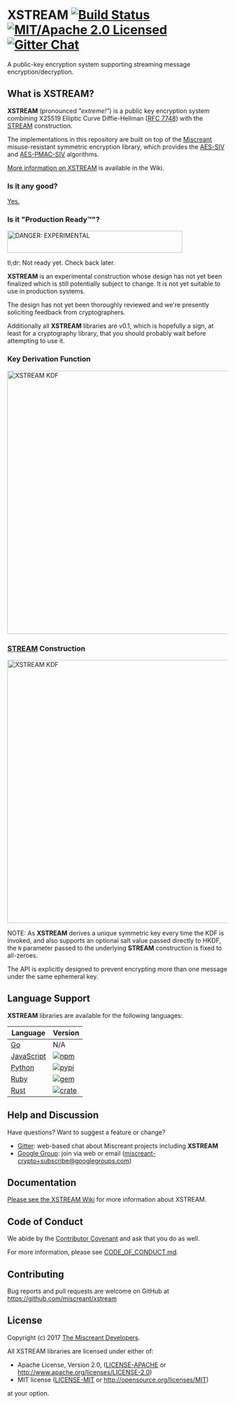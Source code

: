 # XSTREAM [![Build Status][build-image]][build-link] [![MIT/Apache 2.0 Licensed][license-image]][license-link] [![Gitter Chat][gitter-image]][gitter-link]

[build-image]: https://secure.travis-ci.org/miscreant/xstream.svg?branch=master
[build-link]: https://travis-ci.org/miscreant/xstream
[license-image]: https://img.shields.io/badge/license-MIT/Apache2.0-blue.svg
[license-link]: https://github.com/miscreant/miscreant/blob/master/LICENSE.txt
[gitter-image]: https://badges.gitter.im/badge.svg
[gitter-link]: https://gitter.im/miscreant/Lobby

A public-key encryption system supporting streaming message encryption/decryption.

## What is XSTREAM?

**XSTREAM** (pronounced *"extreme!"*) is a public key encryption system combining
X25519 Elliptic Curve Diffie-Hellman ([RFC 7748]) with the [STREAM] construction.

The implementations in this repository are built on top of the
[Miscreant] misuse-resistant symmetric encryption library, which provides
the [AES-SIV] and [AES-PMAC-SIV] algorithms.

[More information on XSTREAM](https://github.com/miscreant/xstream/wiki/XSTREAM)
is available in the Wiki.

[RFC 7748]: https://tools.ietf.org/html/rfc7748
[STREAM]: https://github.com/miscreant/miscreant/wiki/STREAM
[Miscreant]: https://github.com/miscreant/miscreant
[AES-SIV]: https://github.com/miscreant/miscreant/wiki/AES-SIV
[AES-PMAC-SIV]: https://github.com/miscreant/miscreant/wiki/AES-PMAC-SIV

### Is it any good?

[Yes.](https://news.ycombinator.com/item?id=3067434)

### Is it "Production Ready™"?

<img alt="DANGER: EXPERIMENTAL" src="https://miscreant.io/images/experimental.svg" width="400px" height="50px">

tl;dr: Not ready yet. Check back later.

**XSTREAM** is an experimental construction whose design has not yet been
finalized which is still potentially subject to change. It is not yet suitable
to use in production systems.

The design has not yet been thoroughly reviewed and we're presently soliciting
feedback from cryptographers.

Additionally all **XSTREAM** libraries are v0.1, which is hopefully a sign,
at least for a cryptography library, that you should probably wait before
attempting to use it.

### Key Derivation Function

<img alt="XSTREAM KDF" src="https://miscreant.io/images/xstream-kdf.svg" width="600px">

### [STREAM] Construction

<img alt="XSTREAM KDF" src="https://miscreant.io/images/stream.svg" width="600px">

NOTE: As **XSTREAM** derives a unique symmetric key every time the KDF is
invoked, and also supports an optional salt value passed directly to HKDF,
the `N` parameter passed to the underlying **STREAM** construction is fixed to
all-zeroes.

The API is explicitly designed to prevent encrypting more than one message under
the same ephemeral key.

## Language Support

**XSTREAM** libraries are available for the following languages:

| Language               | Version                              |
|------------------------|--------------------------------------|
| [Go][go-link]          | N/A                                  |
| [JavaScript][npm-link] | [![npm][npm-shield]][npm-link]       |
| [Python][pypi-link]    | [![pypi][pypi-shield]][pypi-link]    |
| [Ruby][gem-link]       | [![gem][gem-shield]][gem-link]       |
| [Rust][crate-link]     | [![crate][crate-shield]][crate-link] |

[go-link]: https://github.com/miscreant/xstream/tree/master/go
[npm-shield]: https://img.shields.io/npm/v/xstream-crypto.svg
[npm-link]: https://www.npmjs.com/package/xstream
[pypi-shield]: https://img.shields.io/pypi/v/xstream.svg
[pypi-link]: https://pypi.python.org/pypi/xstream/
[gem-shield]: https://badge.fury.io/rb/xstream.svg
[gem-link]: https://rubygems.org/gems/xstream
[crate-shield]: https://img.shields.io/crates/v/xstream.svg
[crate-link]: https://crates.io/crates/xstream

## Help and Discussion

Have questions? Want to suggest a feature or change?

* [Gitter]: web-based chat about Miscreant projects including **XSTREAM**
* [Google Group]: join via web or email ([miscreant-crypto+subscribe@googlegroups.com])

[Gitter]: https://gitter.im/miscreant/Lobby
[Google Group]: https://groups.google.com/forum/#!forum/miscreant-crypto
[miscreant-crypto+subscribe@googlegroups.com]: mailto:miscreant-crypto+subscribe@googlegroups.com?subject=subscribe

## Documentation

[Please see the XSTREAM Wiki](https://github.com/miscreant/xstream/wiki)
for more information about XSTREAM.

## Code of Conduct

We abide by the [Contributor Covenant][cc] and ask that you do as well.

For more information, please see [CODE_OF_CONDUCT.md].

[cc]: https://contributor-covenant.org
[CODE_OF_CONDUCT.md]: https://github.com/miscreant/xstream/blob/master/CODE_OF_CONDUCT.md

## Contributing

Bug reports and pull requests are welcome on GitHub at https://github.com/miscreant/xstream

## License

Copyright (c) 2017 [The Miscreant Developers][AUTHORS].

All XSTREAM libraries are licensed under either of:

* Apache License, Version 2.0, ([LICENSE-APACHE](LICENSE-APACHE) or http://www.apache.org/licenses/LICENSE-2.0)
* MIT license ([LICENSE-MIT](LICENSE-MIT) or http://opensource.org/licenses/MIT)

at your option.

[AUTHORS]: https://github.com/miscreant/miscreant/blob/master/AUTHORS.md
